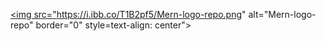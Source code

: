 <a href="https://ibb.co/kJgBk7F"><img src="https://i.ibb.co/T1B2pf5/Mern-logo-repo.png" alt="Mern-logo-repo" border="0" style=text-align: center"></a>
